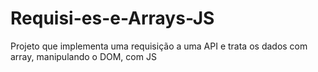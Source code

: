 # Requisi-es-e-Arrays-JS
Projeto que implementa uma requisição a uma API e trata os dados com array, manipulando o DOM, com JS
